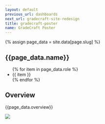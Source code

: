 ```yaml
---
layout: default
previous_url: dashboards
next_url: gradecraft-site-redesign
title: gradecraft-poster
name: GradeCraft Poster
---
```

{% assign page_data = site.data[page.slug] %}

<section class="project-page section">
  <div class="section-header"><h1>{{page_data.name}}</h1>
    <ul class="project-roles">
      {% for item in page_data.role %}
        <li>{{ item }}</li>
      {% endfor %}
    </ul>
  </div>

  <div class="project-data">
    <div class="case-study challenge">
      <h2>Overview</h2>
      <p>{{page_data.overview}}</p>
    </div>
    <div class="project-photo">
      <img src="/img/{{page_data.project_image_1}}">
    </div>
  </div>

</section>
